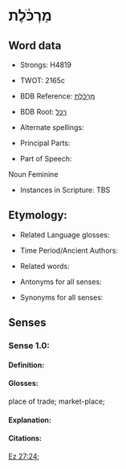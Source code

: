 # מַרְכֹּ֫לֶת

<!-- Status: S2="NeedsEdits" -->
<!-- Lexica used for edits:   -->

## Word data

* Strongs: H4819

* TWOT: 2165c

* BDB Reference: [מַרְכֹּ֫לֶת](rc://en/bdb/dict/t.cs.ae)

* BDB Root: [רכל](rc://en/bdb/dict/t.cs.aa)

* Alternate spellings:

* Principal Parts:

* Part of Speech:

Noun Feminine

* Instances in Scripture: TBS

## Etymology:

* Related Language glosses:

* Time Period/Ancient Authors:

* Related words:

* Antonyms for all senses:

* Synonyms for all senses:

## Senses

### Sense 1.0:

#### Definition:

#### Glosses:

place of trade; market-place; 

#### Explanation:

#### Citations:

[Ez 27:24](rc://he/uhb/book/ezk/27/24); 

